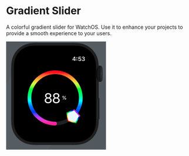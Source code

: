 # Gradient Slider

A colorful gradient slider for WatchOS. Use it to enhance your projects to provide a smooth experience to your users.

![Slider](slider.png)
